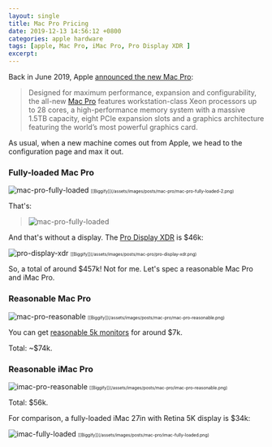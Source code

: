 ```yaml
---
layout: single
title: Mac Pro Pricing
date: 2019-12-13 14:56:12 +0800
categories: apple hardware
tags: [apple, Mac Pro, iMac Pro, Pro Display XDR ]
excerpt: 
---
```


Back in June 2019, Apple [announced the new Mac Pro](https://www.apple.com/hk/en/newsroom/2019/06/apple-unveils-powerful-all-new-mac-pro-and-groundbreaking-pro-display-xdr/):

> Designed for maximum performance, expansion and configurability, the all-new [Mac Pro](https://www.apple.com/mac-pro/) features workstation-class Xeon processors up to 28 cores, a high-performance memory system with a massive 1.5TB capacity, eight PCIe expansion slots and a graphics architecture featuring the world’s most powerful graphics card.

As usual, when a new machine comes out from Apple, we head to the configuration page and max it out.

### Fully-loaded Mac Pro
<img data-src="{% asset_path mac-pro-fully-loaded-2.png %}" class="lazyload blur-up" alt="mac-pro-fully-loaded"/>
<span style="font-size: 0.6em;">[[Biggify]](/assets/images/posts/mac-pro/mac-pro-fully-loaded-2.png)</span>

That's:

> <img data-src="{% asset_path mac-pro-fully-loaded.png %}" class="lazyload blur-up" alt="mac-pro-fully-loaded"/>

And that's without a display. The [Pro Display XDR](https://www.apple.com/pro-display-xdr/) is $46k:

<img data-src="{% asset_path pro-display-xdr.png %}" class="lazyload blur-up" alt="pro-display-xdr"/>
<span style="font-size: 0.6em;">[[Biggify]](/assets/images/posts/mac-pro/pro-display-xdr.png)</span>

So, a total of around $457k! Not for me. Let's spec a reasonable Mac Pro and iMac Pro.

### Reasonable Mac Pro
<img data-src="{% asset_path mac-pro-reasonable.png %}" class="lazyload blur-up" alt="mac-pro-reasonable"/>
<span style="font-size: 0.6em;">[[Biggify]](/assets/images/posts/mac-pro/mac-pro-reasonable.png)</span>

You can get [reasonable 5k monitors](https://www.lifewire.com/best-5k-and-8k-computer-monitors-4589159) for around $7k.

Total: ~$74k.

### Reasonable iMac Pro
<img data-src="{% asset_path imac-pro-reasonable.png %}" class="lazyload blur-up" alt="imac-pro-reasonable"/>
<span style="font-size: 0.6em;">[[Biggify]](/assets/images/posts/mac-pro/imac-pro-reasonable.png)</span>

Total: $56k.

For comparison, a fully-loaded iMac 27in with Retina 5K display is $34k:

<img data-src="{% asset_path imac-fully-loaded.png %}" class="lazyload blur-up" alt="imac-fully-loaded"/>
<span style="font-size: 0.6em;">[[Biggify]](/assets/images/posts/mac-pro/imac-fully-loaded.png)</span>
